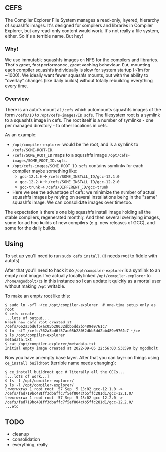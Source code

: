 ## CEFS

The Compiler Explorer File System manages a read-only, layered, hierarchy of squashfs images.
It's designed for compilers and libraries in Compiler Explorer, but any read-only content would work. It's not really a file system, either. So it's a terrible name. But hey!

### Why!

We use immutable squashfs images on NFS for the compilers and libraries. That's great, fast performance, great caching behaviour. But, mounting each compiler squashfs individually is slow for system startup (~1m for ~1000). We ideally want fewer squashfs mounts, but with the ability to "overlay" changes (like daily builds) without totally rebuilding everything every time.

### Overview

There is an autofs mount at `/cefs` which automounts squashfs images of the form `/cefs/ID` to `/opt/cefs-images/ID.sqfs`. The filesystem root is a symlink to a squashfs image in cefs. The root itself is a number of symlinks - one per managed directory - to other locations in cefs.

As an example:

- `/opt/compiler-explorer` would be the root, and is a symlink to `/cefs/SOME-ROOT-ID`.
- `/cefs/SOME_ROOT_ID` maps to a squashfs image `/opt/cefs-images/SOME_ROOT_ID.sqfs`.
- `/opt/cefs-images/SOME_ROOT_ID.sqfs` contains symlinks for each compiler maybe something like:
  - `gcc-12.1.0` -> `/cefs/SOME_INSTALL_ID/gcc-12.1.0`
  - `gcc-12.2.0` -> `/cefs/SOME_INSTALL_ID/gcc-12.2.0`
  - `gcc-trunk` -> `/cefs/DIFFERENT_ID/gcc-trunk`
- Here we see the advantage of cefs: we minimize the number of actual squashfs images by relying on several installations being in the "same" squashfs image. We can consolidate images over time too.

The expectation is there's one big squashfs install image holding all the stable compilers, regenerated monthly. And then several overlaying images, some for ad hoc builds of new compilers (e.g. new releases of GCC), and some for the daily builds.

## Using

To set up you'll need to run `sudo cefs install`. (it needs root to fiddle with autofs)

After that you'll need to hack it so `/opt/compiler-explorer` is a symlink to an empty root image. I've actually locally linked `/opt/compiler-explorer` to `/home/mgodbolt/ce` in this instance so I can update it quickly as a mortal user without making `/opt` writable.

To make an empty root like this:

```
$ sudo ln -sfT ~/ce /opt/compiler-explorer  # one-time setup only as root
$ cefs create
...lots of output...
Fresh new cefs root created at /cefs/662a3bd6f57ac05b28032dbb5dd2bb489e9761c7
$ ln -sfT /cefs/662a3bd6f57ac05b28032dbb5dd2bb489e9761c7 ~/ce
$ ls /opt/compiler-explorer
metadata.txt
$ cat /opt/compiler-explorer/metadata.txt
Initial empty image created at 2022-09-05 22:56:03.530590 by mgodbolt
```

Now you have an empty base layer.  After that you can layer on things using `ce_install buildroot` (terrible name needs changing):

```
$ ce_install buildroot gcc # literally all the GCCs...
[...lots of work...]
$ ls -l /opt/compiler-explorer/
$ ls -l /opt/compiler-explorer/
lrwxrwxrwx 1 root root  57 Sep  5 18:02 gcc-12.1.0 -> /cefs/fad719bc481ff3dbaffc7f5ef804c4b5ffc281d1/gcc-12.1.0/
lrwxrwxrwx 1 root root  57 Sep  5 18:02 gcc-12.2.0 -> /cefs/fad719bc481ff3dbaffc7f5ef804c4b5ffc281d1/gcc-12.2.0/
...etc
```

## TODO

- cleanup
- consolidation
- everything, really
